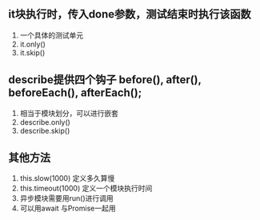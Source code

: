## it块执行时，传入done参数，测试结束时执行该函数
1. 一个具体的测试单元
2. it.only()
3. it.skip()

## describe提供四个钩子 before(), after(), beforeEach(), afterEach();
1. 相当于模块划分，可以进行嵌套
2. describe.only()
3. describe.skip()

## 其他方法
1. this.slow(1000) 定义多久算慢
2. this.timeout(1000) 定义一个模块执行时间
3. 异步模块需要用run()进行调用
4. 可以用await 与Promise一起用